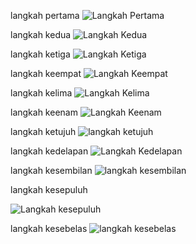 langkah pertama
![Langkah Pertama](https://user-images.githubusercontent.com/46734939/55849000-3d5a2880-5b79-11e9-86bf-5ec0d7c2790f.png)

langkah kedua
![Langkah Kedua](https://user-images.githubusercontent.com/46734939/55849038-709cb780-5b79-11e9-8063-201ad8115247.png)

langkah ketiga
![Langkah Ketiga](https://user-images.githubusercontent.com/46734939/55849098-9b870b80-5b79-11e9-9c6e-3fdc25b4e4e9.png)

langkah keempat
![Langkah Keempat](https://user-images.githubusercontent.com/46734939/55849146-ca9d7d00-5b79-11e9-87c8-bf3e292aa97b.png)

langkah kelima
![Langkah Kelima](https://user-images.githubusercontent.com/46734939/55849175-e0ab3d80-5b79-11e9-847f-83298c9239f9.png)

langkah keenam
![Langkah Keenam](https://user-images.githubusercontent.com/46734939/55849250-1e0fcb00-5b7a-11e9-874a-9d118959d58d.png)

langkah ketujuh
![langkah ketujuh](https://user-images.githubusercontent.com/46734939/55849265-34b62200-5b7a-11e9-8179-970564f361dd.png)

langkah kedelapan
![Langkah Kedelapan](https://user-images.githubusercontent.com/46734939/55849289-45ff2e80-5b7a-11e9-8b96-f6140b1b994f.png)

langkah kesembilan
![langkah kesembilan](https://user-images.githubusercontent.com/46734939/55849367-89599d00-5b7a-11e9-9088-5cb11f2955fa.png)

langkah kesepuluh

![Langkah kesepuluh](https://user-images.githubusercontent.com/46734939/55849381-96768c00-5b7a-11e9-98cd-92d598f88a1b.png)

langkah kesebelas
![langkah kesebelas](https://user-images.githubusercontent.com/46734939/55849399-a4c4a800-5b7a-11e9-96b1-ed537435dba6.png)
